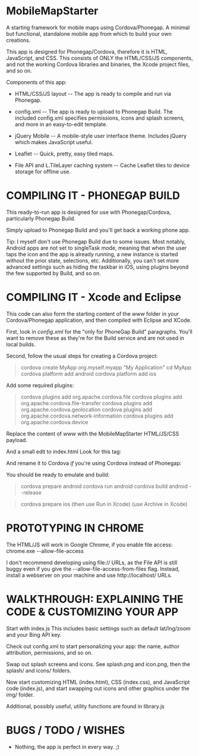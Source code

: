 MobileMapStarter
================

A starting framework for mobile maps using Cordova/Phonegap.
A minimal but functional, standalone mobile app from which to build your own creations.

This app is designed for Phonegap/Cordova, therefore it is HTML, JavaScript, and CSS.
This consists of ONLY the HTML/CSS/JS components, and not the working Cordova libraries and binaries, the Xcode project files, and so on.

Components of this app:

* HTML/CSS/JS layout -- The app is ready to compile and run via Phonegap.

* config.xml -- The app is ready to upload to Phonegap Build. The included config.xml specifies permissions, icons and splash screens, and more in an easy-to-edit template.

* jQuery Mobile -- A mobile-style user interface theme. Includes jQuery which makes JavaScript useful.

* Leaflet -- Quick, pretty, easy tiled maps.

* File API and L.TileLayer caching system -- Cache Leaflet tiles to device storage for offline use.


COMPILING IT - PHONEGAP BUILD
================

This ready-to-run app is designed for use with Phonegap/Cordova, particularly Phonegap Build.

Simply upload to Phonegap Build and you'll get back a working phone app.

Tip: I myself don't use Phonegap Build due to some issues. Most notably, Android apps are not set to singleTask mode, meaning that when the user taps the icon and the app is already running, a new instance is started without the prior state, selections, etc. Additionally, you can't set more advanced settings such as hiding the taskbar in iOS, using plugins beyond the few supported by Build, and so on.


COMPILING IT - Xcode and Eclipse
================

This code can also form the starting content of the _www_ folder in your Cordova/Phonegap application, and then compiled with Eclipse and XCode.

First, look in _config.xml_ for the "only for PhoneGap Build" paragraphs. You'll want to remove these as they're for the Build service and are not used in local builds.

Second, follow the usual steps for creating a Cordova project:
> cordova create MyApp org.myself.myapp "My Application"
> cd MyApp
> cordova platform add android
> cordova platform add ios

Add some required plugins:
> cordova plugins add org.apache.cordova.file
> cordova plugins add org.apache.cordova.file-transfer
> cordova plugins add org.apache.cordova.geolocation
> cordova plugins add org.apache.cordova.network-information
> cordova plugins add org.apache.cordova.device

Replace the content of _www_ with the MobileMapStarter HTML/JS/CSS payload.

And a small edit to index.html
Look for this tag:
> <script src="phonegap.js"></script>
And rename it to Cordova *if* you're using Cordova instead of Phonegap:
> <script src="cordova.js"></script>

You should be ready to emulate and build:
> cordova prepare android
> cordova run android
> cordova build android --release

> cordova prepare ios
> (then use Run in Xcode)
> (use Archive in Xcode)


PROTOTYPING IN CHROME
================

The HTML/JS will work in Google Chrome, if you enable file access:
    chrome.exe --allow-file-access

I don't recommend developing using file:// URLs, as the File API is still buggy even if you give the --allow-file-access-from-files flag. Instead, install a webserver on your machine and use http://localhost/ URLs.



WALKTHROUGH: EXPLAINING THE CODE & CUSTOMIZING YOUR APP
================

Start with index.js This includes basic settings such as default lat/lng/zoom and your Bing API key.

Check out config.xml to start personalizing your app: the name, author attribution, permissions, and so on.

Swap out splash screens and icons. See splash.png and icon.png, then the splash/ and icons/ folders.

Now start customizing HTML (index.html), CSS (index.css), and JavaScript code (index.js), and start swapping out icons and other graphics under the img/ folder.

Additional, possibly useful, utility functions are found in library.js


BUGS / TODO / WISHES
================

* Nothing, the app is perfect in every way.  ;)

